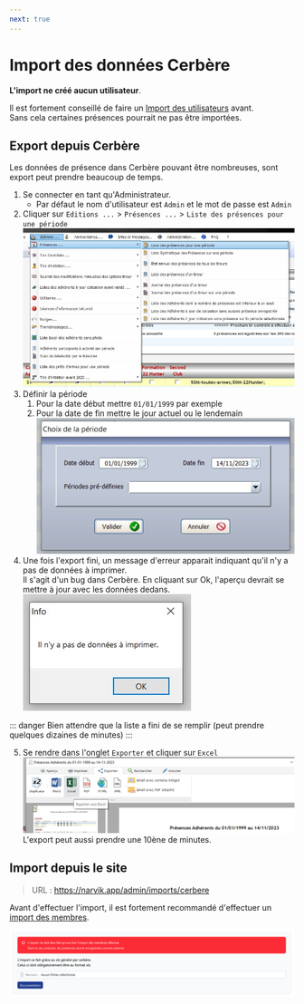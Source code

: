 ```yaml
---
next: true
---
```


<script setup>
import RoleLevelComponent from '../../../components/RoleLevelComponent.vue'
</script>

# Import des données Cerbère <RoleLevelComponent level="admin" />
**L'import ne créé aucun utilisateur**.

Il est fortement conseillé de faire un [Import des utilisateurs](fftir-itac) avant.   
Sans cela certaines présences pourrait ne pas être importées.

## Export depuis Cerbère
Les données de présence dans Cerbère pouvant être nombreuses, sont export peut prendre beaucoup de temps.

1. Se connecter en tant qu'Administrateur.
    - Par défaut le nom d'utilisateur est `Admin` et le mot de passe est `Admin`
2. Cliquer sur `Editions ...` > `Présences ...` > `Liste des présences pour une période`   
   ![](images/import-donnees/cerbere-export-presence-01.jpg)
3. Définir la période
    1. Pour la date début mettre `01/01/1999` par exemple
    2. Pour la date de fin mettre le jour actuel ou le lendemain   
       ![](images/import-donnees/cerbere-export-presence-02.jpg)
4. Une fois l'export fini, un message d'erreur apparait indiquant qu'il n'y a pas de données à imprimer.  
   Il s'agit d'un bug dans Cerbère. En cliquant sur Ok, l'aperçu devrait se mettre à jour avec les données dedans.  
   ![](images/import-donnees/cerbere-export-presence-03.jpg)

::: danger
Bien attendre que la liste a fini de se remplir (peut prendre quelques dizaines de minutes)
:::

5. Se rendre dans l'onglet `Exporter` et cliquer sur `Excel`  
   ![](images/import-donnees/cerbere-export-presence-04.jpg)  
   L'export peut aussi prendre une 10ène de minutes.

## Import depuis le site <RoleLevelComponent level="admin" />
> URL : https://narvik.app/admin/imports/cerbere

Avant d'effectuer l'import, il est fortement recommandé d'effectuer un [import des membres](fftir-itac#import-des-membres).


![](./images/import-donnees/import-cerbere-1.png)
